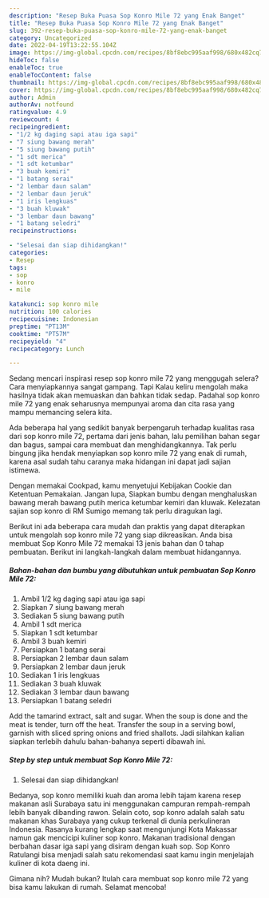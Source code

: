```yaml
---
description: "Resep Buka Puasa Sop Konro Mile 72 yang Enak Banget"
title: "Resep Buka Puasa Sop Konro Mile 72 yang Enak Banget"
slug: 392-resep-buka-puasa-sop-konro-mile-72-yang-enak-banget
category: Uncategorized
date: 2022-04-19T13:22:55.104Z
image: https://img-global.cpcdn.com/recipes/8bf8ebc995aaf998/680x482cq70/sop-konro-mile-72-foto-resep-utama.jpg
hideToc: false
enableToc: true
enableTocContent: false
thumbnail: https://img-global.cpcdn.com/recipes/8bf8ebc995aaf998/680x482cq70/sop-konro-mile-72-foto-resep-utama.jpg
cover: https://img-global.cpcdn.com/recipes/8bf8ebc995aaf998/680x482cq70/sop-konro-mile-72-foto-resep-utama.jpg
author: Admin
authorAv: notfound
ratingvalue: 4.9
reviewcount: 4
recipeingredient:
- "1/2 kg daging sapi atau iga sapi"
- "7 siung bawang merah"
- "5 siung bawang putih"
- "1 sdt merica"
- "1 sdt ketumbar"
- "3 buah kemiri"
- "1 batang serai"
- "2 lembar daun salam"
- "2 lembar daun jeruk"
- "1 iris lengkuas"
- "3 buah kluwak"
- "3 lembar daun bawang"
- "1 batang seledri"
recipeinstructions:

- "Selesai dan siap dihidangkan!"
categories:
- Resep
tags:
- sop
- konro
- mile

katakunci: sop konro mile 
nutrition: 100 calories
recipecuisine: Indonesian
preptime: "PT13M"
cooktime: "PT57M"
recipeyield: "4"
recipecategory: Lunch

---
```



Sedang mencari inspirasi resep sop konro mile 72 yang menggugah selera? Cara menyiapkannya sangat gampang. Tapi Kalau keliru mengolah maka hasilnya tidak akan memuaskan dan bahkan tidak sedap. Padahal sop konro mile 72 yang enak seharusnya mempunyai aroma dan cita rasa yang mampu memancing selera kita.


Ada beberapa hal yang sedikit banyak berpengaruh terhadap kualitas rasa dari sop konro mile 72, pertama dari jenis bahan, lalu pemilihan bahan segar dan bagus, sampai cara membuat dan menghidangkannya. Tak perlu bingung jika hendak menyiapkan sop konro mile 72 yang enak di rumah, karena asal sudah tahu caranya maka hidangan ini dapat jadi sajian istimewa.

Dengan memakai Cookpad, kamu menyetujui Kebijakan Cookie dan Ketentuan Pemakaian. Jangan lupa, Siapkan bumbu dengan menghaluskan bawang merah bawang putih merica ketumbar kemiri dan kluwak. Kelezatan sajian sop konro di RM Sumigo memang tak perlu diragukan lagi.


Berikut ini ada beberapa cara mudah dan praktis yang dapat diterapkan untuk mengolah sop konro mile 72 yang siap dikreasikan. Anda bisa membuat Sop Konro Mile 72 memakai 13 jenis bahan dan 0 tahap pembuatan. Berikut ini langkah-langkah dalam membuat hidangannya.

<!--inarticleads1-->

##### Bahan-bahan dan bumbu yang dibutuhkan untuk pembuatan Sop Konro Mile 72:

1. Ambil 1/2 kg daging sapi atau iga sapi
1. Siapkan 7 siung bawang merah
1. Sediakan 5 siung bawang putih
1. Ambil 1 sdt merica
1. Siapkan 1 sdt ketumbar
1. Ambil 3 buah kemiri
1. Persiapkan 1 batang serai
1. Persiapkan 2 lembar daun salam
1. Persiapkan 2 lembar daun jeruk
1. Sediakan 1 iris lengkuas
1. Sediakan 3 buah kluwak
1. Sediakan 3 lembar daun bawang
1. Persiapkan 1 batang seledri


Add the tamarind extract, salt and sugar. When the soup is done and the meat is tender, turn off the heat. Transfer the soup in a serving bowl, garnish with sliced spring onions and fried shallots. Jadi silahkan kalian siapkan terlebih dahulu bahan-bahanya seperti dibawah ini. 

<!--inarticleads2-->

##### Step by step untuk membuat Sop Konro Mile 72:


1. Selesai dan siap dihidangkan!

Bedanya, sop konro memiliki kuah dan aroma lebih tajam karena resep makanan asli Surabaya satu ini menggunakan campuran rempah-rempah lebih banyak dibanding rawon. Selain coto, sop konro adalah salah satu makanan khas Surabaya yang cukup terkenal di dunia perkulineran Indonesia. Rasanya kurang lengkap saat mengunjungi Kota Makassar namun gak mencicipi kuliner sop konro. Makanan tradisional dengan berbahan dasar iga sapi yang disiram dengan kuah sop. Sop Konro Ratulangi bisa menjadi salah satu rekomendasi saat kamu ingin menjelajah kuliner di kota daeng ini. 

Gimana nih? Mudah bukan? Itulah cara membuat sop konro mile 72 yang bisa kamu lakukan di rumah. Selamat mencoba!
